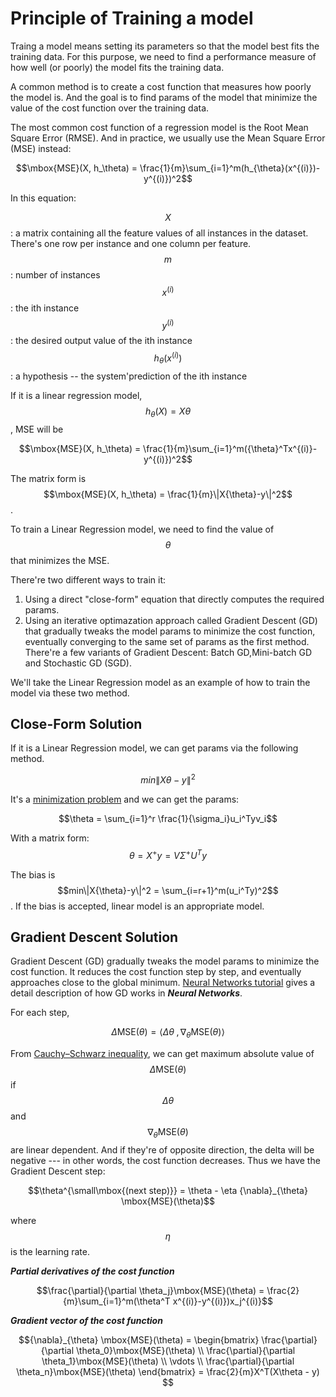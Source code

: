 <script id="MathJax-script" async src="https://cdn.jsdelivr.net/npm/mathjax@3/es5/tex-mml-chtml.js"></script>

# Principle of Training a model

Traing a model means setting its parameters
so that the model best fits the training data.
For this purpose, we need to find a performance
measure of how well (or poorly) the model fits
the training data.

A common method is to create a cost function
that measures how poorly the model is. And the
goal is to find params of the model that minimize
the value of the cost function over the training data.

The most common cost function of a regression
model is the Root Mean Square Error (RMSE). And
in practice, we usually use the Mean Square Error (MSE)
instead:

$$\mbox{MSE}(X, h_\theta) = \frac{1}{m}\sum_{i=1}^m(h_{\theta}(x^{(i)})-y^{(i)})^2$$

In this equation:

$$X$$: a matrix containing all the feature values
of all instances in the dataset. There's one row per
instance and one column per feature.  
$$m$$: number of instances  
$$x^{(i)}$$: the ith instance  
$$y^{(i)}$$: the desired output value of the ith instance  
$$h_{\theta}(x^{(i)})$$: a hypothesis -- the system'prediction of the ith instance  

If it is a linear regression model,
$$h_{\theta}(X) = X\theta$$, MSE will be

$$\mbox{MSE}(X, h_\theta) = \frac{1}{m}\sum_{i=1}^m({\theta}^Tx^{(i)}-y^{(i)})^2$$

The matrix form is $$\mbox{MSE}(X, h_\theta) = \frac{1}{m}\|X{\theta}-y\|^2$$.

To train a Linear Regression model, we need to
find the value of $$\theta$$ that minimizes the MSE.

There're two different ways to train it:

1. Using a direct "close-form" equation that directly
   computes the required params.
2. Using an iterative optimazation approach called
   Gradient Descent (GD) that gradually tweaks the model params
   to minimize the cost function, eventually converging
   to the same set of params as the first method.
   There're a few variants of Gradient Descent:
   Batch GD,Mini-batch GD and Stochastic GD (SGD).

We'll take the Linear Regression model as an example
of how to train the model via these two method.

## Close-Form Solution

If it is a Linear Regression model, we can get params
via the following method.

$$min\|X{\theta}-y\|^2$$

It's a [minimization problem](../../math/minimization.md)
and we can get the params:

$$\theta = \sum_{i=1}^r \frac{1}{\sigma_i}u_i^Tyv_i$$

With a matrix form: $$\theta = X^{+}y = V{\Sigma}^{+} U^Ty$$

The bias is $$min\|X{\theta}-y\|^2 = \sum_{i=r+1}^m(u_i^Ty)^2$$.
If the bias is accepted, linear model is an appropriate model.

## Gradient Descent Solution

Gradient Descent (GD) gradually tweaks the
model params to minimize the cost function.
It reduces the cost function step by step, and
eventually approaches close to the global minimum.
[Neural Networks tutorial][Neural Networks tutorial]
gives a detail description of how GD works in ***Neural Networks***.

For each step,

$$\Delta \mbox{MSE}(\theta) = \langle \Delta \theta \; , {\nabla}_{\theta} \mbox{MSE}(\theta) \rangle$$

From [Cauchy–Schwarz inequality][Cauchy–Schwarz inequality],
we can get maximum absolute value of $$\Delta \mbox{MSE}(\theta)$$ if
$$\Delta \theta$$ and $${\nabla}_{\theta} \mbox{MSE}(\theta)$$ are linear
dependent. And if they're of opposite direction, the delta will be
negative --- in other words, the cost function decreases.
Thus we have the Gradient Descent step:

$$\theta^{\small\mbox{(next step)}} = \theta - \eta {\nabla}_{\theta} \mbox{MSE}(\theta)$$

where $$\eta$$ is the learning rate.

***Partial derivatives of the cost function***

$$\frac{\partial}{\partial \theta_j}\mbox{MSE}(\theta)
= \frac{2}{m}\sum_{i=1}^m(\theta^T x^{(i)}-y^{(i)})x_j^{(i)}$$

***Gradient vector of the cost function***

$${\nabla}_{\theta} \mbox{MSE}(\theta) =
\begin{bmatrix}
\frac{\partial}{\partial \theta_0}\mbox{MSE}(\theta) \\
\frac{\partial}{\partial \theta_1}\mbox{MSE}(\theta) \\
\vdots \\
\frac{\partial}{\partial \theta_n}\mbox{MSE}(\theta)
\end{bmatrix}
= \frac{2}{m}X^T(X\theta - y)
$$

[Neural Networks tutorial]: ../../neural_networks/neural_networks.md
[Cauchy–Schwarz inequality]: https://en.wikipedia.org/wiki/Cauchy%E2%80%93Schwarz_inequality
